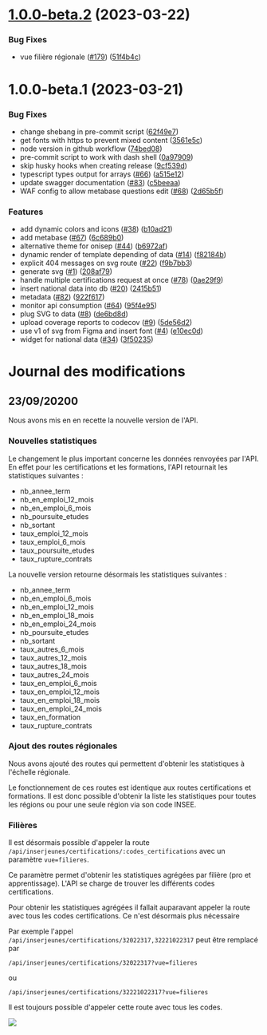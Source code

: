 # [1.0.0-beta.2](https://github.com/mission-apprentissage/trajectoires-pro/compare/v1.0.0-beta.1...v1.0.0-beta.2) (2023-03-22)


### Bug Fixes

* vue filière régionale ([#179](https://github.com/mission-apprentissage/trajectoires-pro/issues/179)) ([51f4b4c](https://github.com/mission-apprentissage/trajectoires-pro/commit/51f4b4cbf61d8c89ab9baa76f83ff35d26935086))

# 1.0.0-beta.1 (2023-03-21)


### Bug Fixes

* change shebang in pre-commit script ([62f49e7](https://github.com/mission-apprentissage/trajectoires-pro/commit/62f49e7eb73e459793a329f195a560ee14afc345))
* get fonts with https to prevent mixed content ([3561e5c](https://github.com/mission-apprentissage/trajectoires-pro/commit/3561e5c42f3d28e2de3e9a9f0483e07878580465))
* node version in github workflow ([74bed08](https://github.com/mission-apprentissage/trajectoires-pro/commit/74bed082b0daaa74c812509fe0aa0c450256d6f5))
* pre-commit script to work with dash shell ([0a97909](https://github.com/mission-apprentissage/trajectoires-pro/commit/0a9790973eef8a818d9d8080b4f8b24d495c0a5c))
* skip husky hooks when creating release ([9cf539d](https://github.com/mission-apprentissage/trajectoires-pro/commit/9cf539d212473783e4b65cd6dd84e23ed1e22649))
* typescript types output for arrays ([#66](https://github.com/mission-apprentissage/trajectoires-pro/issues/66)) ([a515e12](https://github.com/mission-apprentissage/trajectoires-pro/commit/a515e129d46c46aefcb93a978e190be87c4d9cce))
* update swagger documentation ([#83](https://github.com/mission-apprentissage/trajectoires-pro/issues/83)) ([c5beeaa](https://github.com/mission-apprentissage/trajectoires-pro/commit/c5beeaae1a95390ab9b8c1f528e548216eddd74a))
* WAF config to allow metabase questions edit ([#68](https://github.com/mission-apprentissage/trajectoires-pro/issues/68)) ([2d65b5f](https://github.com/mission-apprentissage/trajectoires-pro/commit/2d65b5fb914419c2e32761003637006ac4a777cb))


### Features

* add dynamic colors and icons ([#38](https://github.com/mission-apprentissage/trajectoires-pro/issues/38)) ([b10ad21](https://github.com/mission-apprentissage/trajectoires-pro/commit/b10ad21bdfd3cb4db9399f673adc13f27920cd69))
* add metabase ([#67](https://github.com/mission-apprentissage/trajectoires-pro/issues/67)) ([6c689b0](https://github.com/mission-apprentissage/trajectoires-pro/commit/6c689b0d93d3e216e696eaea4b81c5010f92e6c2))
* alternative theme for onisep ([#44](https://github.com/mission-apprentissage/trajectoires-pro/issues/44)) ([b6972af](https://github.com/mission-apprentissage/trajectoires-pro/commit/b6972af3120a288cfd47db40aa401e98bf2aa1fa))
* dynamic render of template depending of data ([#14](https://github.com/mission-apprentissage/trajectoires-pro/issues/14)) ([f82184b](https://github.com/mission-apprentissage/trajectoires-pro/commit/f82184bd4ccadb15f3b41e05c7b1611e23810b84))
* explicit 404 messages on svg route ([#22](https://github.com/mission-apprentissage/trajectoires-pro/issues/22)) ([f9b7bb3](https://github.com/mission-apprentissage/trajectoires-pro/commit/f9b7bb3834481e119924e517c8fd1f132a6825e5))
* generate svg ([#1](https://github.com/mission-apprentissage/trajectoires-pro/issues/1)) ([208af79](https://github.com/mission-apprentissage/trajectoires-pro/commit/208af79409a405bd1d729f9200b4c590ad6ffbec))
* handle multiple certifications request at once ([#78](https://github.com/mission-apprentissage/trajectoires-pro/issues/78)) ([0ae29f9](https://github.com/mission-apprentissage/trajectoires-pro/commit/0ae29f997dc8867cc4a6ac4c1e72adf7ebd8bcef))
* insert national data into db ([#20](https://github.com/mission-apprentissage/trajectoires-pro/issues/20)) ([2415b51](https://github.com/mission-apprentissage/trajectoires-pro/commit/2415b51e70df3a468456328cda9e387149fe9040))
* metadata ([#82](https://github.com/mission-apprentissage/trajectoires-pro/issues/82)) ([922f617](https://github.com/mission-apprentissage/trajectoires-pro/commit/922f617b261dde0bad0fa554645b4b4d4e6c88f0))
* monitor api consumption ([#64](https://github.com/mission-apprentissage/trajectoires-pro/issues/64)) ([95f4e95](https://github.com/mission-apprentissage/trajectoires-pro/commit/95f4e95c8e6d2dd2ba2e5556fb7f14a9cdb15e49))
* plug SVG to data ([#8](https://github.com/mission-apprentissage/trajectoires-pro/issues/8)) ([de6bd8d](https://github.com/mission-apprentissage/trajectoires-pro/commit/de6bd8dff098191ca6b92e2cae5914dc1345b058))
* upload coverage reports to codecov ([#9](https://github.com/mission-apprentissage/trajectoires-pro/issues/9)) ([5de56d2](https://github.com/mission-apprentissage/trajectoires-pro/commit/5de56d20c4f390c7e1ad7939f4cbaacff9449a66))
* use v1 of svg from Figma and insert font ([#4](https://github.com/mission-apprentissage/trajectoires-pro/issues/4)) ([e10ec0d](https://github.com/mission-apprentissage/trajectoires-pro/commit/e10ec0dcdc4b31720effcbd6c5d12164f38493cc))
* widget for national data ([#34](https://github.com/mission-apprentissage/trajectoires-pro/issues/34)) ([3f50235](https://github.com/mission-apprentissage/trajectoires-pro/commit/3f502352c85008ad9bd2c1ac621c8aadea7aab3d))

# Journal des modifications

## 23/09/20200

Nous avons mis en en recette la nouvelle version de l'API.

### Nouvelles statistiques

Le changement le plus important concerne les données renvoyées par l'API.
En effet pour les certifications et les formations, l'API retournait les statistiques suivantes :

- nb_annee_term
- nb_en_emploi_12_mois
- nb_en_emploi_6_mois
- nb_poursuite_etudes
- nb_sortant
- taux_emploi_12_mois
- taux_emploi_6_mois
- taux_poursuite_etudes
- taux_rupture_contrats

La nouvelle version retourne désormais les statistiques suivantes :

- nb_annee_term
- nb_en_emploi_6_mois
- nb_en_emploi_12_mois
- nb_en_emploi_18_mois
- nb_en_emploi_24_mois
- nb_poursuite_etudes
- nb_sortant
- taux_autres_6_mois
- taux_autres_12_mois
- taux_autres_18_mois
- taux_autres_24_mois
- taux_en_emploi_6_mois
- taux_en_emploi_12_mois
- taux_en_emploi_18_mois
- taux_en_emploi_24_mois
- taux_en_formation
- taux_rupture_contrats

### Ajout des routes régionales

Nous avons ajouté des routes qui permettent d'obtenir les statistiques à l'échelle régionale.

Le fonctionnement de ces routes est identique aux routes certifications et formations.
Il est donc possible d'obtenir la liste les statistiques pour toutes les régions ou pour une seule région via son code
INSEE.

### Filières

Il est désormais possible d'appeler la route `/api/inserjeunes/certifications/:codes_certifications` avec un
paramètre `vue=filieres`.

Ce paramètre permet d'obtenir les statistiques agrégées par filière (pro et apprentissage).
L'API se charge de trouver les différents codes certifications.

Pour obtenir les statistiques agrégées il fallait auparavant appeler la route avec tous les codes
certifications. Ce n'est désormais plus nécessaire

Par exemple l'appel `/api/inserjeunes/certifications/32022317,32221022317` peut être remplacé
par

`/api/inserjeunes/certifications/32022317?vue=filieres`

ou

`/api/inserjeunes/certifications/32221022317?vue=filieres`


Il est toujours possible d'appeler cette route avec tous les codes.

![](https://avatars1.githubusercontent.com/u/63645182?s=200&v=4)
